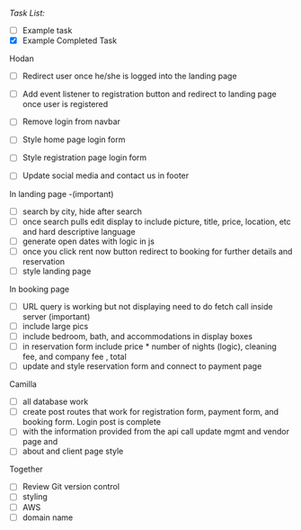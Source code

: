 *Task List:*
 - [ ] Example task
 - [x] Example Completed Task

Hodan 

- [ ] Redirect user once he/she is logged into the landing page 

- [ ] Add event listener to registration button and redirect to landing page once user is registered

- [ ] Remove login from navbar 

- [ ] Style home page login form

- [ ] Style registration page login form 

- [ ] Update social media and contact us in footer 

In landing page -(important)

- [ ] search by city, hide after search
- [ ] once search pulls edit display to include picture, title, price, location, etc and hard descriptive language
- [ ] generate open dates with logic in js
- [ ] once you click rent now button redirect to booking for further details and reservation
- [ ] style landing page

In booking page

- [ ] URL query is working but not displaying need to do fetch call inside server (important)
- [ ] include large pics
- [ ] include bedroom, bath, and accommodations in display boxes
- [ ] in reservation form include price * number of nights (logic), cleaning fee, and company fee , total
- [ ] update and style reservation form and connect to payment page

Camilla 

- [ ] all database work
- [ ] create post routes that work for registration form, payment form, and booking form. Login post is complete
- [ ] with the information provided from the api call update mgmt and vendor page and
- [ ] about and client page style

Together 

- [ ] Review Git version control
- [ ] styling
- [ ] AWS
- [ ] domain name
